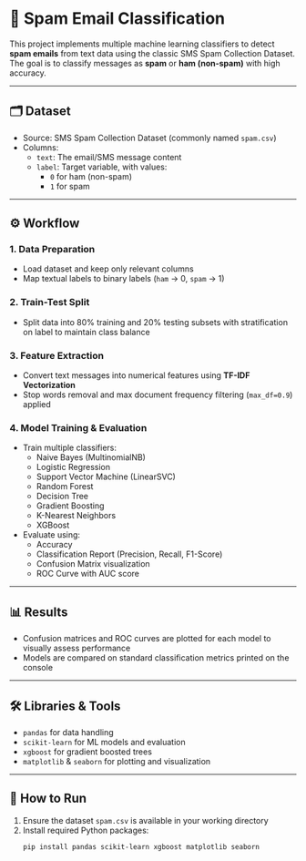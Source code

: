 # 📧 Spam Email Classification

This project implements multiple machine learning classifiers to detect **spam emails** from text data using the classic SMS Spam Collection Dataset. The goal is to classify messages as **spam** or **ham (non-spam)** with high accuracy.

---

## 🗂 Dataset

- Source: SMS Spam Collection Dataset (commonly named `spam.csv`)
- Columns:
  - `text`: The email/SMS message content
  - `label`: Target variable, with values:
    - `0` for ham (non-spam)
    - `1` for spam

---

## ⚙️ Workflow

### 1. Data Preparation
- Load dataset and keep only relevant columns
- Map textual labels to binary labels (`ham` → 0, `spam` → 1)

### 2. Train-Test Split
- Split data into 80% training and 20% testing subsets with stratification on label to maintain class balance

### 3. Feature Extraction
- Convert text messages into numerical features using **TF-IDF Vectorization**
- Stop words removal and max document frequency filtering (`max_df=0.9`) applied

### 4. Model Training & Evaluation
- Train multiple classifiers:
  - Naive Bayes (MultinomialNB)
  - Logistic Regression
  - Support Vector Machine (LinearSVC)
  - Random Forest
  - Decision Tree
  - Gradient Boosting
  - K-Nearest Neighbors
  - XGBoost
- Evaluate using:
  - Accuracy
  - Classification Report (Precision, Recall, F1-Score)
  - Confusion Matrix visualization
  - ROC Curve with AUC score

---

## 📊 Results

- Confusion matrices and ROC curves are plotted for each model to visually assess performance
- Models are compared on standard classification metrics printed on the console

---

## 🛠️ Libraries & Tools

- `pandas` for data handling
- `scikit-learn` for ML models and evaluation
- `xgboost` for gradient boosted trees
- `matplotlib` & `seaborn` for plotting and visualization

---

## 🚀 How to Run

1. Ensure the dataset `spam.csv` is available in your working directory
2. Install required Python packages:
   ```bash
   pip install pandas scikit-learn xgboost matplotlib seaborn

